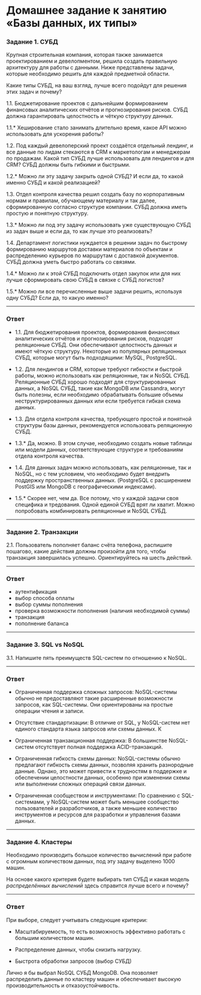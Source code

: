 # Домашнее задание к занятию «Базы данных, их типы»

### Задание 1. СУБД
Крупная строительная компания, которая также занимается проектированием и девелопментом, решила создать 
правильную архитектуру для работы с данными. Ниже представлены задачи, которые необходимо решить для
каждой предметной области. 

Какие типы СУБД, на ваш взгляд, лучше всего подойдут для решения этих задач и почему? 
 
1.1. Бюджетирование проектов с дальнейшим формированием финансовых аналитических отчётов и прогнозирования рисков.
СУБД должна гарантировать целостность и чёткую структуру данных.

1.1.* Хеширование стало занимать длительно время, какое API можно использовать для ускорения работы? 

1.2. Под каждый девелоперский проект создаётся отдельный лендинг, и все данные по лидам стекаются в CRM к 
маркетологам и менеджерам по продажам. Какой тип СУБД лучше использовать для лендингов и для CRM? 
СУБД должны быть гибкими и быстрыми.

1.2.* Можно ли эту задачу закрыть одной СУБД? И если да, то какой именно СУБД и какой реализацией?

1.3. Отдел контроля качества решил создать базу по корпоративным нормам и правилам, обучающему материалу 
и так далее, сформированную согласно структуре компании. СУБД должна иметь простую и понятную структуру.

1.3.* Можно ли под эту задачу использовать уже существующую СУБД из задач выше и если да, то как лучше это 
реализовать?

1.4. Департамент логистики нуждается в решении задач по быстрому формированию маршрутов доставки материалов 
по объектам и распределению курьеров по маршрутам с доставкой документов. СУБД должна уметь быстро работать
со связями.

1.4.* Можно ли к этой СУБД подключить отдел закупок или для них лучше сформировать свою СУБД в связке с СУБД 
логистов?

1.5.* Можно ли все перечисленные выше задачи решить, используя одну СУБД? Если да, то какую именно?

---
### Ответ
- 1.1. Для бюджетирования проектов, формирования финансовых аналитических отчётов и прогнозирования рисков, подходят реляционные СУБД. Они обеспечивают целостность данных и имеют чёткую структуру. Некоторые из популярных реляционных СУБД, которые могут быть подходящими: MySQL, PostgreSQL.

- 1.2. Для лендингов и CRM, которые требуют гибкости и быстрой работы, можно использовать как реляционные, так и NoSQL СУБД. Реляционные СУБД хорошо подходят для структурированных данных, а NoSQL СУБД, такие как MongoDB или Cassandra, могут быть полезны, если необходимо обрабатывать большие объемы неструктурированных данных или если требуется гибкая схема данных.

- 1.3. Для отдела контроля качества, требующего простой и понятной структуры базы данных, рекомендуется использовать реляционную СУБД. 

- 1.3.* Да, можно. В этом случае, необходимо создать новые таблицы или модели данных, соответствующие структуре и требованиям отдела контроля качества.

- 1.4. Для данных задач можно использовать, как реляционные, так и NoSQL, но с тем условием, что необходимо будет внедрить поддержку пространственных данных. (PostgreSQL с расширением PostGIS или MongoDB с географическими индексами).

- 1.5.* Скорее нет, чем да. Все потому, что у каждой задачи своя специфика и тредования. Одной единой СУБД врят ли хватит. Можно попробовать комбинировать реляционные и NoSQL СУБД.
---

### Задание 2. Транзакции

2.1. Пользователь пополняет баланс счёта телефона, распишите пошагово, какие действия должны произойти для того, чтобы 
транзакция завершилась успешно. Ориентируйтесь на шесть действий.

---
### Ответ
- аутентификация  
- выбор способа оплаты  
- выбор суммы пополнения  
- проверка возможности пополнения (наличия необходимой суммы)
- транзакция  
- пополнение баланса

---

### Задание 3. SQL vs NoSQL

3.1. Напишите пять преимуществ SQL-систем по отношению к NoSQL. 

---
### Ответ

- Ограниченная поддержка сложных запросов: NoSQL-системы обычно не предоставляют такие расширенные возможности запросов, как SQL-системы. Они ориентированы на простые операции чтения и записи.

- Отсутствие стандартизации: В отличие от SQL, у NoSQL-систем нет единого стандарта языка запросов или схемы данных. К

- Ограниченная транзакционная поддержка: В большинстве NoSQL-систем отсутствует полная поддержка ACID-транзакций.

- Ограниченная гибкость схемы данных: NoSQL-системы обычно предлагают гибкость схемы данных, позволяя хранить разнородные данные. Однако, это может привести к трудностям в поддержке и обеспечении целостности данных, особенно при изменении схемы или выполнении сложных операций связи данных.

- Ограниченная сообществом и инструментами: По сравнению с SQL-системами, у NoSQL-систем может быть меньшее сообщество пользователей и разработчиков, а также меньшее количество инструментов и ресурсов для разработки и управления базами данных.

---
### Задание 4. Кластеры

Необходимо производить большое количество вычислений при работе с огромным количеством данных, под эту задачу 
выделено 1000 машин. 

На основе какого критерия будете выбирать тип СУБД и какая модель *распределённых вычислений* 
здесь справится лучше всего и почему?

---
### Ответ

При выборе, следует учитывать следующие критерии:

- Масштабируемость, то есть возможность эффективно работать с большим количеством машин. 

- Распределение данных, чтобы снизить нагрузку.

- Быстрота обработки запросов (выбор СУБД)

Лично я бы выбрал NoSQL СУБД MongoDB. Она позволяет распределить данные по кластеру машин и обеспечивает высокую производительность и отказоустойчивость.
